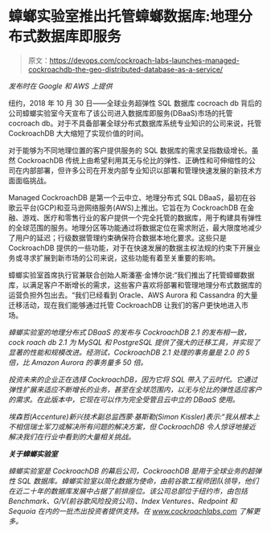 # 蟑螂实验室推出托管蟑螂数据库:地理分布式数据库即服务

> 原文：<https://devops.com/cockroach-labs-launches-managed-cockroachdb-the-geo-distributed-database-as-a-service/>

*发布时在 Google 和 AWS 上提供*

纽约，2018 年 10 月 30 日——全球业务超弹性 SQL 数据库 cocroach db 背后的公司蟑螂实验室今天宣布了该公司进入数据库即服务(DBaaS)市场的托管 cocroach db。对于不具备部署全球分布式数据库系统专业知识的公司来说，托管 CockroachDB 大大缩短了实现价值的时间。

对于能够为不同地理位置的客户提供服务的 SQL 数据库的需求呈指数级增长。虽然 CockroachDB 传统上由希望利用其无与伦比的弹性、正确性和可伸缩性的公司在内部部署，但许多公司在开发内部专业知识以部署和管理快速发展的新技术方面面临挑战。

Managed CockroachDB 是第一个云中立、地理分布式 SQL DBaaS，最初在谷歌云平台(GCP)和亚马逊网络服务(AWS)上推出。它旨在为 CockroachDB 在金融、游戏、医疗和零售行业的客户提供一个完全托管的数据库，用于构建具有弹性的全球范围的服务。地理分区等功能通过将数据定位在需求附近，最大限度地减少了用户的延迟；行级数据管理约束确保符合数据本地化要求。这些只是 CockroachDB 提供的一些功能，对于在快速发展的数据主权法规的约束下开展业务或寻求扩展到新市场的公司来说，这些功能有着至关重要的影响。

蟑螂实验室首席执行官兼联合创始人斯潘塞·金博尔说:“我们推出了托管蟑螂数据库，以满足客户不断增长的需求，这些客户喜欢将部署和管理地理分布式数据库的运营负担外包出去。“我们已经看到 Oracle、AWS Aurora 和 Cassandra 的大量迁移活动，现在我们能够通过托管 CockroachDB 让我们的客户更快地进入市场。

*蟑螂实验室的地理分布式 DBaaS 的发布与 CockroachDB 2.1 的发布相一致，cock roach db 2.1 为 MySQL 和 PostgreSQL 提供了强大的迁移工具，并实现了显著的性能和规模改进。经测试，CockroachDB 2.1 处理的事务量是 2.0 的 5 倍，比 Amazon Aurora 的事务量多 50 倍。*

*投资未来的企业正在选择 CockroachDB，因为它将 SQL 带入了云时代。它通过弹性扩展来适应不断增长的业务，甚至在全球范围内，以无与伦比的弹性适应客户的需求。在此版本中，它现在可以作为完全受管且云中立的 DBaaS 使用。*

*埃森哲(Accenture)新兴技术副总监西蒙·基斯勒(Simon Kissler)表示:“我从根本上不相信瑞士军刀或解决所有问题的解决方案，但 CockroachDB 令人惊讶地接近解决我们在行业中看到的大量相关挑战。*

***关于蟑螂实验室***

*蟑螂实验室是 CockroachDB 的幕后公司，CockroachDB 是用于全球业务的超弹性 SQL 数据库。蟑螂实验室以简化数据为使命，由前谷歌工程师团队领导，他们在近二十年的数据库发展中占据了前排座位。该公司总部位于纽约市，由包括 Benchmark、G/V(前谷歌风险投资公司)、Index Ventures、Redpoint 和 Sequoia 在内的一批杰出投资者提供支持。在 www.cockroachlabs.com 了解更多。*